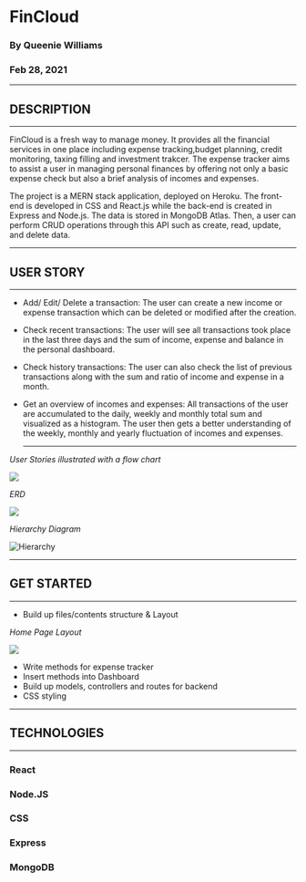 # **FinCloud**

### **By Queenie Williams**

### **Feb 28, 2021**

---

## **DESCRIPTION**

---

FinCloud is a fresh way to manage money. It provides all the financial services in one place including expense tracking,budget planning, credit monitoring, taxing filling and investment trakcer. The expense tracker aims to assist a user in managing personal finances by offering not only a basic expense check but also a brief analysis of incomes and expenses.

The project is a MERN stack application, deployed on Heroku. The front-end is developed in CSS and React.js while the back-end is created in Express and Node.js. The data is stored in MongoDB Atlas. Then, a user can perform CRUD operations through this API such as create, read, update, and delete data.

---

## **USER STORY**

---

- Add/ Edit/ Delete a transaction: The user can create a new income or expense transaction which can be deleted or modified after the creation.

- Check recent transactions: The user will see all transactions took place in the last three days and the sum of income, expense and balance in the personal dashboard.

- Check history transactions: The user can also check the list of previous transactions along with the sum and ratio of income and expense in a month.

- Get an overview of incomes and expenses: All transactions of the user are accumulated to the daily, weekly and monthly total sum and visualized as a histogram. The user then gets a better understanding of the weekly, monthly and yearly fluctuation of incomes and expenses.
  ***

_User Stories illustrated with a flow chart_

![](https://i.ibb.co/s20R6BH/Blank-diagram.png>)

_ERD_

![](https://i.ibb.co/dQjjjqt/p2-Page-4.png)

_Hierarchy Diagram_

![Hierarchy](https://i.ibb.co/HXsktnd/p2-Page-3.png)

---

## **GET STARTED**

---

- Build up files/contents structure & Layout

_Home Page Layout_

![](https://i.ibb.co/5RVv4GD/p2.png)

- Write methods for expense tracker
- Insert methods into Dashboard
- Build up models, controllers and routes for backend
- CSS styling

---

## **TECHNOLOGIES**

---

### **React**

### **Node.JS**

### **CSS**

### **Express**

### **MongoDB**
